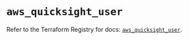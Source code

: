 # `aws_quicksight_user`

Refer to the Terraform Registry for docs: [`aws_quicksight_user`](https://registry.terraform.io/providers/hashicorp/aws/4.67.0/docs/resources/quicksight_user).
